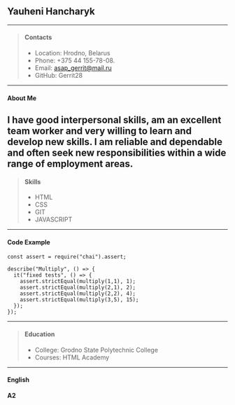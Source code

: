 ## Yauheni Hancharyk
---
> #### Contacts
>
> - Location: Hrodno, Belarus
> - Phone: +375 44 155-78-08.
> - Email: asap_gerrit@mail.ru
> - GitHub: Gerrit28
---
#### About Me
I have good interpersonal skills, am an excellent team worker and very willing to learn and develop new skills.
I am reliable and dependable and often seek new responsibilities within a wide range of employment areas.
---
> #### Skills
>
> - HTML
> - CSS
> - GIT
> - JAVASCRIPT
---
#### Code Example
```
const assert = require("chai").assert;

describe("Multiply", () => {
  it("fixed tests", () => {
    assert.strictEqual(multiply(1,1), 1);
    assert.strictEqual(multiply(2,1), 2);
    assert.strictEqual(multiply(2,2), 4);
    assert.strictEqual(multiply(3,5), 15);   
  });
});
```
---
> #### Education
>
> - Сollege: Grodno State Polytechnic College  
> - Courses: HTML Academy
---
 #### English
**A2**